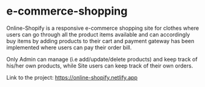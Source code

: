 # e-commerce-shopping

Online-Shopify is a responsive e-commerce shopping site for clothes where users can go through all the product items available and can accordingly buy items by adding products to their cart and payment gateway has been implemented where users can pay their order bill. 

Only Admin can manage (i.e add/update/delete products) and keep track of his/her own products, 
while Site users can keep track of their own orders.

Link to the project: https://online-shopify.netlify.app
